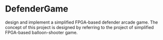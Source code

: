 # DefenderGame
design and implement a simplified FPGA-based defender arcade game. The concept of this project is designed by referring to the project of simplified FPGA-based balloon-shooter game.
